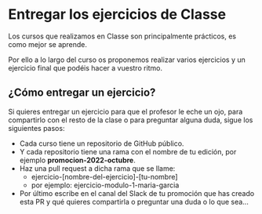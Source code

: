 # Entregar los ejercicios de Classe

Los cursos que realizamos en Classe son principalmente prácticos, es como mejor se aprende.

Por ello a lo largo del curso os proponemos realizar varios ejercicios y un ejercicio final que podéis hacer a vuestro ritmo.

## ¿Cómo entregar un ejercicio?

Si quieres entregar un ejercicio para que el profesor le eche un ojo, para compartirlo con el resto de la clase o para preguntar alguna duda, sigue los siguientes pasos:

- Cada curso tiene un repositorio de GitHub público.
- Y cada repositorio tiene una rama con el nombre de tu edición, por ejemplo **promocion-2022-octubre**.
- Haz una pull request a dicha rama que se llame:
  - ejercicio-[nombre-del-ejercicio]-[tu-nombre]
  - por ejemplo: ejercicio-modulo-1-maria-garcia
- Por último escribe en el canal del Slack de tu promoción que has creado esta PR y qué quieres compartirla o preguntar una duda o lo que sea...
